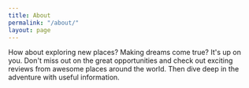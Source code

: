 ```yaml
---
title: About
permalink: "/about/"
layout: page
---
```


How about exploring new places? Making dreams come true? It's up on you. Don't miss out on the great opportunities and check out exciting reviews from awesome places around the world. Then dive deep in the adventure with useful information.


